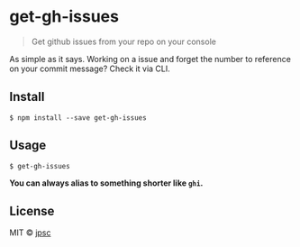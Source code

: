 # get-gh-issues

> Get github issues from your repo on your console

As simple as it says. Working on a issue and forget the number to reference on
your commit message? Check it via CLI.


## Install

```
$ npm install --save get-gh-issues
```

## Usage

```
$ get-gh-issues
```

**You can always alias to something shorter like `ghi`.**


## License

MIT © [jpsc](http://raw.jpsc.space)
